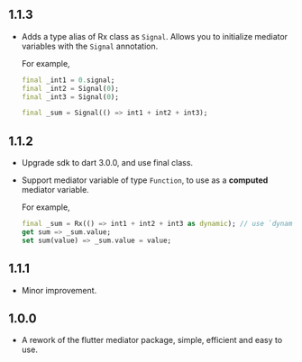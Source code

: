 ## 1.1.3

- Adds a type alias of Rx class as `Signal`. Allows you to initialize mediator variables with the `Signal` annotation.
  
  For example,
  ```dart
  final _int1 = 0.signal;
  final _int2 = Signal(0); 
  final _int3 = Signal(0); 

  final _sum = Signal(() => int1 + int2 + int3);
  ```


## 1.1.2

- Upgrade sdk to dart 3.0.0, and use final class.
- Support mediator variable of type `Function`, to use as a **computed** mediator variable.


  For example,
  ```dart
  final _sum = Rx(() => int1 + int2 + int3 as dynamic); // use `dynamic` if the return type along with the computed function will change
  get sum => _sum.value;
  set sum(value) => _sum.value = value;
  ```


## 1.1.1

- Minor improvement.


## 1.0.0

- A rework of the flutter mediator package, simple, efficient and easy to use.

